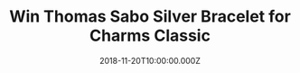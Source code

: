 ---
campaign-uuid: "c-223d352f-6ccc-4fa0-9641-3c4c9887aea6"
type: "Competition"
category: "Gifts"
date: "2018-11-20T10:00:00.000Z"
end-date: "2018-12-17T23:59:00.000Z"
disable-form: false
is_promoted: false
has_entry_page: true
title: "Win Thomas Sabo Silver Bracelet for Charms Classic"
competition-description: "<p>We have the perfect gift this Christmas, the Thomas Sabo\
  \ Silver Bracelet for Charms Classic. With a flair for trends, love of detail and\
  \ a passion for jewellery, company founder Thomas Sabo not only gave Sterling silver\
  \ a new appearance in the eighties but a new significance, too.</p>\r\n<p>The Thomas\
  \ Sabo Silver Bracelet for Charms Classic will look amazing on you, want it? Click\
  \ below for a chance to win.</p>"
hero-header: "Win Thomas Sabo Silver Bracelet for Charms Classic"
terms-confirmation: "N/A"
banner-img: "https://assets.expresslyapp.com/asset-7d5096d7-7e60-4414-ac9b-16dc7df26c50.jpg"
logo-left-href: "http://club.expressly.io"
logo-left-image: "https://assets.expresslyapp.com/asset-ca4f532b-f25d-4f63-bd66-fd013c75c543.jpg"
logo-left-title: "expressly club"
bg-image-hero: "https://assets.expresslyapp.com/asset-001fb6b6-81d0-4c3f-861c-ad74b439a840.jpg"
bg-image-first: "https://assets.expresslyapp.com/asset-c74a8bec-e778-4d2b-8f03-624d3b31e8fa.jpg"
section1-content: "<p>Since the company was founded in 1984, the identity and style\
  \ of Thomas Sabo have been characterised by a sparkling precious metal: 925 Sterling\
  \ silver is nickel-free and the purest silver used in the jewellery sector with\
  \ the best physical properties.</p>\r\n<p>With a flair for trends, love of detail\
  \ and a passion for jewellery, company founder Thomas Sabo not only gave Sterling\
  \ silver a new appearance in the eighties but a new significance, too. Today, Thomas\
  \ Sabo is one of the globally leading companies in the jewellery and watches sector.\
  \ In addition to the iconic Sterling Silver Collection, with the Glam & Soul women’\
  s line and the Rebel at heart men’s line, the product world of Thomas Sabo now also\
  \ includes the Charm Club, as well as its own watches and beauty line.</p>\r\n<p>This\
  \ bracelet is the best present for Christmas, if you can't wait to have it now,\
  \ enter the form below for a chance to win!</p>"
entry-title: "Win Thomas Sabo Silver Bracelet for Charms Classic"
entry-content: "Enter the draw to win Thomas Sabo Silver Bracelet for Charms Classic\r\
  \nby completing the form below before 23:59 on 17th of December 2018."
has-winner: false
prize-description: "Thomas Sabo Silver Bracelet for Charms Classic"
special-conditions: "Multiple entries are allowed up to one every day."
country-restrictions:
- "GB"
---
